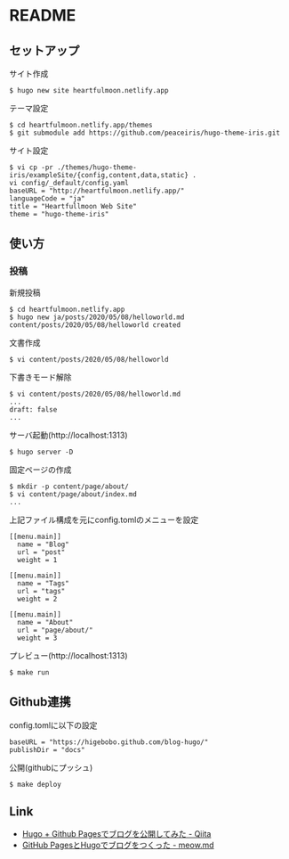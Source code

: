 # README

## セットアップ

サイト作成

    $ hugo new site heartfulmoon.netlify.app

テーマ設定

    $ cd heartfulmoon.netlify.app/themes
    $ git submodule add https://github.com/peaceiris/hugo-theme-iris.git

サイト設定

    $ vi cp -pr ./themes/hugo-theme-iris/exampleSite/{config,content,data,static} .
    vi config/_default/config.yaml 
    baseURL = "http://heartfulmoon.netlify.app/"
    languageCode = "ja"
    title = "Heartfullmoon Web Site"
    theme = "hugo-theme-iris"

## 使い方

### 投稿

新規投稿

    $ cd heartfulmoon.netlify.app
    $ hugo new ja/posts/2020/05/08/helloworld.md
    content/posts/2020/05/08/helloworld created
    
文書作成

    $ vi content/posts/2020/05/08/helloworld
    
下書きモード解除

    $ vi content/posts/2020/05/08/helloworld.md
    ...
    draft: false
    ...
    
    
サーバ起動(http://localhost:1313)

    $ hugo server -D

固定ページの作成

    $ mkdir -p content/page/about/
    $ vi content/page/about/index.md
    ...
    
上記ファイル構成を元にconfig.tomlのメニューを設定

    [[menu.main]]
      name = "Blog"
      url = "post"
      weight = 1
    
    [[menu.main]]
      name = "Tags"
      url = "tags"
      weight = 2
    
    [[menu.main]]
      name = "About"
      url = "page/about/"
      weight = 3

プレビュー(http://localhost:1313)

    $ make run

## Github連携

config.tomlに以下の設定

    baseURL = "https://higebobo.github.com/blog-hugo/"
    publishDir = "docs"

公開(githubにプッシュ)

    $ make deploy

## Link

* [Hugo \+ Github Pagesでブログを公開してみた \- Qiita](https://qiita.com/eichann/items/4fe61b8b9bbafcfbe847)
* [GitHub PagesとHugoでブログをつくった \- meow\.md](https://uzimihsr.github.io/post/2019-08-07-create-blog-1/)
